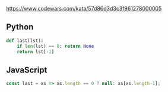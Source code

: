 https://www.codewars.com/kata/57d86d3d3c3f961278000005

## Python
```python
def last(lst):
    if len(lst) == 0: return None
    return lst[-1]
```

## JavaScript
```js
const last = xs => xs.length == 0 ? null: xs[xs.length-1];
```